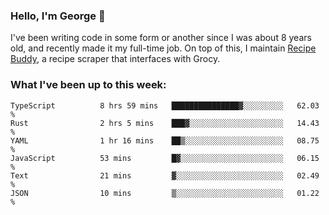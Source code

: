 ### Hello, I'm George 👋

I've been writing code in some form or another since I was about 8 years old, and recently made it my full-time job. On top of this, I maintain [Recipe Buddy](https://github.com/georgegebbett/recipe-buddy), a recipe scraper that interfaces with Grocy.  

<!--
**georgegebbett/georgegebbett** is a ✨ _special_ ✨ repository because its `README.md` (this file) appears on your GitHub profile.

Here are some ideas to get you started:

- 🔭 I’m currently working on ...
- 🌱 I’m currently learning ...
- 👯 I’m looking to collaborate on ...
- 🤔 I’m looking for help with ...
- 💬 Ask me about ...
- 📫 How to reach me: ...
- 😄 Pronouns: ...
- ⚡ Fun fact: ...
-->

### What I've been up to this week:
<!--START_SECTION:waka-->

```text
TypeScript          8 hrs 59 mins   ███████████████▓░░░░░░░░░   62.03 %
Rust                2 hrs 5 mins    ███▓░░░░░░░░░░░░░░░░░░░░░   14.43 %
YAML                1 hr 16 mins    ██▒░░░░░░░░░░░░░░░░░░░░░░   08.75 %
JavaScript          53 mins         █▓░░░░░░░░░░░░░░░░░░░░░░░   06.15 %
Text                21 mins         ▓░░░░░░░░░░░░░░░░░░░░░░░░   02.49 %
JSON                10 mins         ▒░░░░░░░░░░░░░░░░░░░░░░░░   01.22 %
```

<!--END_SECTION:waka-->
